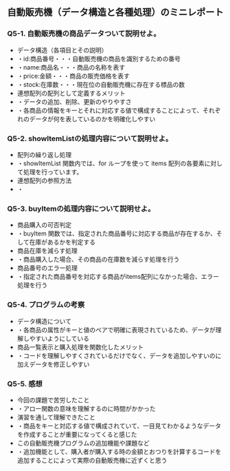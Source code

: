 ## 自動販売機（データ構造と各種処理）のミニレポート
### Q5-1. 自動販売機の商品データついて説明せよ。
* データ構造（各項目とその説明）
* ・id:商品番号・・・自動販売機の商品を識別するための番号
* ・name:商品名・・・商品の名称を表す
* ・price:金額・・・商品の販売価格を表す
* ・stock:在庫数・・・現在位の自動販売機に存在する標品の数
* 連想配列の配列として定義するメリット
* ・データの追加、削除、更新のやりやすさ
* ・各商品の情報をキーとそれに対応する値で構成することによって、それぞれのデータが何を表しているのかを明確化しやすい
### Q5-2. showItemListの処理内容について説明せよ。
* 配列の繰り返し処理
* ・showItemList 関数内では、for ループを使って items 配列の各要素に対して処理を行っています。
* 連想配列の参照方法
* ・
### Q5-3. buyItemの処理内容について説明せよ。
* 商品購入の可否判定
* ・buyItem 関数では、指定された商品番号に対応する商品が存在するか、そして在庫があるかを判定する
* 商品在庫を減らす処理
* ・商品購入した場合、その商品の在庫数を減らす処理を行う
* 商品番号のエラー処理
* ・指定された商品番号を対応する商品がitems配列になかった場合、エラー処理を行う
### Q5-4. プログラムの考察
* データ構造について
* ・各商品の属性がキーと値のペアで明確に表現されているため、データが理解しやすいようにしている
* 商品一覧表示と購入処理を関数化したメリット
* ・コードを理解しやすくされているだけでなく、データを追加しやすいのに加えデータを修正しやすい
### Q5-5. 感想
* 今回の課題で苦労したこと
* ・アロー関数の意味を理解するのに時間がかかった
* 演習を通して理解できたこと
* ・商品をキーと対応する値で構成されていて、一目見てわかるようなデータを作成することが重要になってくると感じた
* この自動販売機プログラムの追加機能や課題など
* ・追加機能として、購入者が購入する時の金額とおつりを計算するコードを追加することによって実際の自動販売機に近ずくと思う
